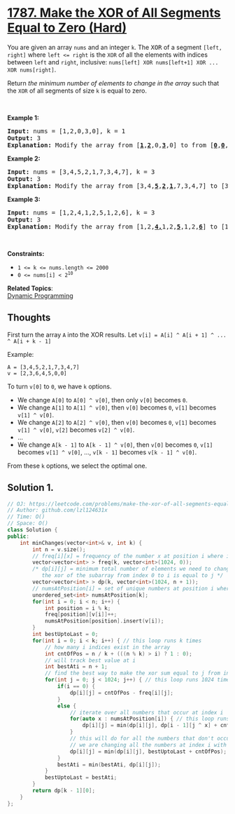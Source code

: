 # [1787. Make the XOR of All Segments Equal to Zero (Hard)](https://leetcode.com/problems/make-the-xor-of-all-segments-equal-to-zero/)

<p>You are given an array <code>nums</code>​​​ and an integer <code>k</code>​​​​​. The <font face="monospace">XOR</font> of a segment <code>[left, right]</code> where <code>left &lt;= right</code> is the <code>XOR</code> of all the elements with indices between <code>left</code> and <code>right</code>, inclusive: <code>nums[left] XOR nums[left+1] XOR ... XOR nums[right]</code>.</p>

<p>Return <em>the minimum number of elements to change in the array </em>such that the <code>XOR</code> of all segments of size <code>k</code>​​​​​​ is equal to zero.</p>

<p>&nbsp;</p>
<p><strong>Example 1:</strong></p>

<pre><strong>Input:</strong> nums = [1,2,0,3,0], k = 1
<strong>Output:</strong> 3
<strong>Explanation: </strong>Modify the array from [<u><strong>1</strong></u>,<u><strong>2</strong></u>,0,<u><strong>3</strong></u>,0] to from [<u><strong>0</strong></u>,<u><strong>0</strong></u>,0,<u><strong>0</strong></u>,0].
</pre>

<p><strong>Example 2:</strong></p>

<pre><strong>Input:</strong> nums = [3,4,5,2,1,7,3,4,7], k = 3
<strong>Output:</strong> 3
<strong>Explanation: </strong>Modify the array from [3,4,<strong><u>5</u></strong>,<strong><u>2</u></strong>,<strong><u>1</u></strong>,7,3,4,7] to [3,4,<strong><u>7</u></strong>,<strong><u>3</u></strong>,<strong><u>4</u></strong>,7,3,4,7].
</pre>

<p><strong>Example 3:</strong></p>

<pre><strong>Input:</strong> nums = [1,2,4,1,2,5,1,2,6], k = 3
<strong>Output:</strong> 3
<strong>Explanation: </strong>Modify the array from [1,2,<strong><u>4,</u></strong>1,2,<strong><u>5</u></strong>,1,2,<strong><u>6</u></strong>] to [1,2,<strong><u>3</u></strong>,1,2,<strong><u>3</u></strong>,1,2,<strong><u>3</u></strong>].</pre>

<p>&nbsp;</p>
<p><strong>Constraints:</strong></p>

<ul>
	<li><code>1 &lt;= k &lt;= nums.length &lt;= 2000</code></li>
	<li><code>​​​​​​0 &lt;= nums[i] &lt; 2<sup>10</sup></code></li>
</ul>


**Related Topics**:  
[Dynamic Programming](https://leetcode.com/tag/dynamic-programming/)


## Thoughts

First turn the array `A` into the XOR results. Let `v[i] = A[i] ^ A[i + 1] ^ ... ^ A[i + k - 1]`

Example:

```
A = [3,4,5,2,1,7,3,4,7]
v = [2,3,6,4,5,0,0]
```

To turn `v[0]` to `0`, we have `k` options.

* We change `A[0]` to `A[0] ^ v[0]`, then only `v[0]` becomes `0`.
* We change `A[1]` to `A[1] ^ v[0]`, then `v[0]` becomes `0`, `v[1]` becomes `v[1] ^ v[0]`.
* We change `A[2]` to `A[2] ^ v[0]`, then `v[0]` becomes `0`, `v[1]` becomes `v[1] ^ v[0]`, `v[2]` becomes `v[2] ^ v[0]`.
* ...
* We change `A[k - 1]` to `A[k - 1] ^ v[0]`, then `v[0]` becomes `0`, `v[1]` becomes `v[1] ^ v[0]`, ..., `v[k - 1]` becomes `v[k - 1] ^ v[0]`.

From these `k` options, we select the optimal one.

## Solution 1.

```cpp
// OJ: https://leetcode.com/problems/make-the-xor-of-all-segments-equal-to-zero
// Author: github.com/lzl124631x
// Time: O()
// Space: O()
class Solution {
public:
    int minChanges(vector<int>& v, int k) {
        int n = v.size();
        // freq[i][x] = frequency of the number x at position i where i in [0, k - 1]
        vector<vector<int> > freq(k, vector<int>(1024, 0));
        /* dp[i][j] = minimum total number of elements we need to change from index 0 to i so that
           the xor of the subarray from index 0 to i is equal to j */
        vector<vector<int> > dp(k, vector<int>(1024, n + 1));
        // numsAtPosition[i] = set of unique numbers at position i where i in [0, k - 1]
        unordered_set<int> numsAtPosition[k];
        for(int i = 0; i < n; i++) {
            int position = i % k;
            freq[position][v[i]]++;
            numsAtPosition[position].insert(v[i]);
        }
        int bestUptoLast = 0;
        for(int i = 0; i < k; i++) { // this loop runs k times
            // how many i indices exist in the array
            int cntOfPos = n / k + (((n % k) > i) ? 1 : 0);
            // will track best value at i
            int bestAti = n + 1;
            // find the best way to make the xor sum equal to j from index 0 to i
            for(int j = 0; j < 1024; j++) { // this loop runs 1024 times
                if(i == 0) {
                    dp[i][j] = cntOfPos - freq[i][j];
                }
                else {
                    // iterate over all numbers that occur at index i
                    for(auto x : numsAtPosition[i]) { // this loop runs n/k times
                        dp[i][j] = min(dp[i][j], dp[i - 1][j ^ x] + cntOfPos - freq[i][x]);
                    }
                    // this will do for all the numbers that don't occur at index i
                    // we are changing all the numbers at index i with an arbitrary number that gives best result
                    dp[i][j] = min(dp[i][j], bestUptoLast + cntOfPos);
                }
                bestAti = min(bestAti, dp[i][j]);
            }
            bestUptoLast = bestAti;
        }
        return dp[k - 1][0];
    }
};
```